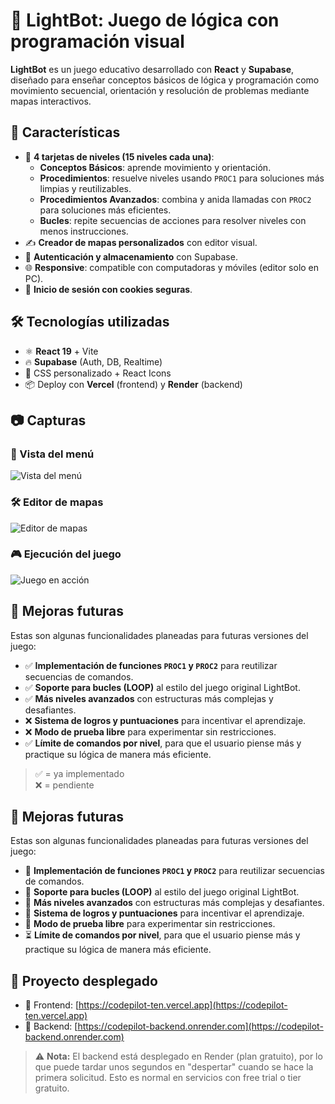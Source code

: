 # 🧠 LightBot: Juego de lógica con programación visual

**LightBot** es un juego educativo desarrollado con **React** y **Supabase**, diseñado para enseñar conceptos básicos de lógica y programación como movimiento secuencial, orientación y resolución de problemas mediante mapas interactivos.

## 🚀 Características
- 🧩 **4 tarjetas de niveles (15 niveles cada una)**:  
  - **Conceptos Básicos**: aprende movimiento y orientación.  
  - **Procedimientos**: resuelve niveles usando `PROC1` para soluciones más limpias y reutilizables.  
  - **Procedimientos Avanzados**: combina y anida llamadas con `PROC2` para soluciones más eficientes.  
  - **Bucles**: repite secuencias de acciones para resolver niveles con menos instrucciones.  
- ✍️ **Creador de mapas personalizados** con editor visual.  
- 💾 **Autenticación y almacenamiento** con Supabase.  
- 🌐 **Responsive**: compatible con computadoras y móviles (editor solo en PC).  
- 🍪 **Inicio de sesión con cookies seguras**.


## 🛠️ Tecnologías utilizadas

- ⚛️ **React 19** + Vite
- 🔥 **Supabase** (Auth, DB, Realtime)
- 🎨 CSS personalizado + React Icons
- 📦 Deploy con **Vercel** (frontend) y **Render** (backend)

## 📷 Capturas

### 🧭 Vista del menú
![Vista del menú](./frontend/src/assets/menu.png)

### 🛠️ Editor de mapas
![Editor de mapas](./frontend/src/assets/editor.png)

### 🎮 Ejecución del juego
![Juego en acción](./frontend/src/assets/juego.jpg)


## 📌 Mejoras futuras

Estas son algunas funcionalidades planeadas para futuras versiones del juego:

- ✅ **Implementación de funciones `PROC1` y `PROC2`** para reutilizar secuencias de comandos.  
- ✅ **Soporte para bucles (LOOP)** al estilo del juego original LightBot.  
- ✅ **Más niveles avanzados** con estructuras más complejas y desafiantes.  
- ❌ **Sistema de logros y puntuaciones** para incentivar el aprendizaje.  
- ❌ **Modo de prueba libre** para experimentar sin restricciones.  
- ✅ **Límite de comandos por nivel**, para que el usuario piense más y practique su lógica de manera más eficiente.

> ✅ = ya implementado  
> ❌ = pendiente


## 📌 Mejoras futuras

Estas son algunas funcionalidades planeadas para futuras versiones del juego:

- 🔁 **Implementación de funciones `PROC1` y `PROC2`** para reutilizar secuencias de comandos.  
- 🔄 **Soporte para bucles (LOOP)** al estilo del juego original LightBot.  
- 🔀 **Más niveles avanzados** con estructuras más complejas y desafiantes.  
- 🎯 **Sistema de logros y puntuaciones** para incentivar el aprendizaje.  
- 🧪 **Modo de prueba libre** para experimentar sin restricciones.  
- ⏳ **Límite de comandos por nivel**, para que el usuario piense más y practique su lógica de manera más eficiente.


## 🚀 Proyecto desplegado

- 🔗 Frontend: [https://codepilot-ten.vercel.app](https://codepilot-ten.vercel.app)
- 🔗 Backend: [https://codepilot-backend.onrender.com](https://codepilot-backend.onrender.com)

> ⚠️ **Nota:** El backend está desplegado en Render (plan gratuito), por lo que puede tardar unos segundos en "despertar" cuando se hace la primera solicitud. Esto es normal en servicios con free trial o tier gratuito.







